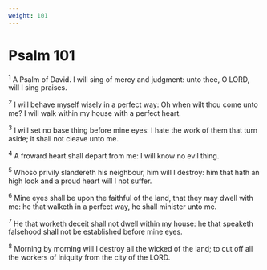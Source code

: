 ```yaml
---
weight: 101
---
```


# Psalm 101

<sup>1</sup> A Psalm of David. I will sing of mercy and judgment: unto thee, O LORD, will I sing praises. 

<sup>2</sup> I will behave myself wisely in a perfect way: Oh when wilt thou come unto me? I will walk within my house with a perfect heart. 

<sup>3</sup> I will set no base thing before mine eyes: I hate the work of them that turn aside; it shall not cleave unto me. 

<sup>4</sup> A froward heart shall depart from me: I will know no evil thing. 

<sup>5</sup> Whoso privily slandereth his neighbour, him will I destroy: him that hath an high look and a proud heart will I not suffer. 

<sup>6</sup> Mine eyes shall be upon the faithful of the land, that they may dwell with me: he that walketh in a perfect way, he shall minister unto me. 

<sup>7</sup> He that worketh deceit shall not dwell within my house: he that speaketh falsehood shall not be established before mine eyes. 

<sup>8</sup> Morning by morning will I destroy all the wicked of the land; to cut off all the workers of iniquity from the city of the LORD. 


